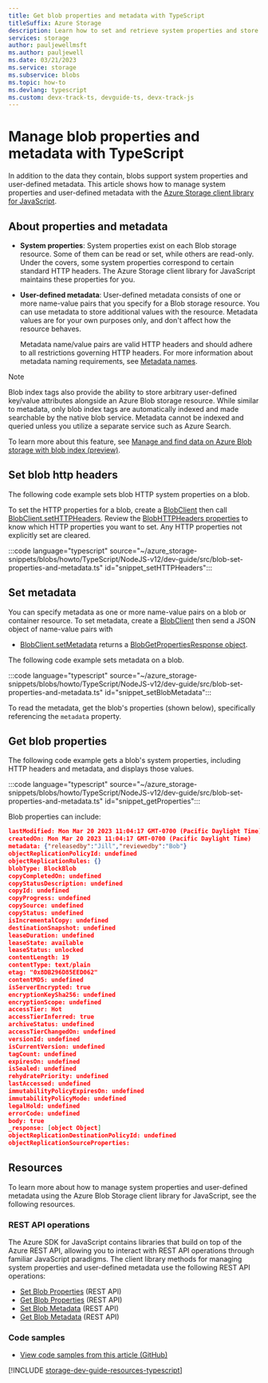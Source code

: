 ```yaml
---
title: Get blob properties and metadata with TypeScript
titleSuffix: Azure Storage
description: Learn how to set and retrieve system properties and store custom metadata on blobs with TypeScript in your Azure Storage account using the JavaScript client library.
services: storage
author: pauljewellmsft
ms.author: pauljewell
ms.date: 03/21/2023
ms.service: storage
ms.subservice: blobs
ms.topic: how-to
ms.devlang: typescript
ms.custom: devx-track-ts, devguide-ts, devx-track-js
---
```


# Manage blob properties and metadata with TypeScript

In addition to the data they contain, blobs support system properties and user-defined metadata. This article shows how to manage system properties and user-defined metadata with the [Azure Storage client library for JavaScript](https://www.npmjs.com/package/@azure/storage-blob).

## About properties and metadata

- **System properties**: System properties exist on each Blob storage resource. Some of them can be read or set, while others are read-only. Under the covers, some system properties correspond to certain standard HTTP headers. The Azure Storage client library for JavaScript maintains these properties for you.

- **User-defined metadata**: User-defined metadata consists of one or more name-value pairs that you specify for a Blob storage resource. You can use metadata to store additional values with the resource. Metadata values are for your own purposes only, and don't affect how the resource behaves.

    Metadata name/value pairs are valid HTTP headers and should adhere to all restrictions governing HTTP headers. For more information about metadata naming requirements, see [Metadata names](/rest/api/storageservices/naming-and-referencing-containers--blobs--and-metadata#metadata-names).

> [!NOTE]
> Blob index tags also provide the ability to store arbitrary user-defined key/value attributes alongside an Azure Blob storage resource. While similar to metadata, only blob index tags are automatically indexed and made searchable by the native blob service. Metadata cannot be indexed and queried unless you utilize a separate service such as Azure Search.
>
> To learn more about this feature, see [Manage and find data on Azure Blob storage with blob index (preview)](storage-manage-find-blobs.md).

## Set blob http headers

The following code example sets blob HTTP  system properties on a blob.

To set the HTTP properties for a blob, create a [BlobClient](storage-blob-typescript-get-started.md#create-a-blobclient-object) then call [BlobClient.setHTTPHeaders](/javascript/api/@azure/storage-blob/blobclient#@azure-storage-blob-blobclient-sethttpheaders). Review the [BlobHTTPHeaders properties](/javascript/api/@azure/storage-blob/blobhttpheaders) to know which HTTP properties you want to set. Any HTTP properties not explicitly set are cleared. 

:::code language="typescript" source="~/azure_storage-snippets/blobs/howto/TypeScript/NodeJS-v12/dev-guide/src/blob-set-properties-and-metadata.ts" id="snippet_setHTTPHeaders":::


## Set metadata

You can specify metadata as one or more name-value pairs on a blob or container resource. To set metadata, create a [BlobClient](storage-blob-typescript-get-started.md#create-a-blobclient-object) then send a JSON object of name-value pairs with

- [BlobClient.setMetadata](/javascript/api/@azure/storage-blob/blobclient#@azure-storage-blob-blobclient-setmetadata) returns a [BlobGetPropertiesResponse object](/javascript/api/@azure/storage-blob/blobgetpropertiesresponse).

The following code example sets metadata on a blob. 

:::code language="typescript" source="~/azure_storage-snippets/blobs/howto/TypeScript/NodeJS-v12/dev-guide/src/blob-set-properties-and-metadata.ts" id="snippet_setBlobMetadata":::

To read the metadata, get the blob's properties (shown below), specifically referencing the `metadata` property. 

## Get blob properties

The following code example gets a blob's system properties, including HTTP headers and metadata, and displays those values. 

:::code language="typescript" source="~/azure_storage-snippets/blobs/howto/TypeScript/NodeJS-v12/dev-guide/src/blob-set-properties-and-metadata.ts" id="snippet_getProperties":::

Blob properties can include: 

```json
lastModified: Mon Mar 20 2023 11:04:17 GMT-0700 (Pacific Daylight Time)
createdOn: Mon Mar 20 2023 11:04:17 GMT-0700 (Pacific Daylight Time)
metadata: {"releasedby":"Jill","reviewedby":"Bob"}
objectReplicationPolicyId: undefined
objectReplicationRules: {}
blobType: BlockBlob
copyCompletedOn: undefined
copyStatusDescription: undefined
copyId: undefined
copyProgress: undefined
copySource: undefined
copyStatus: undefined
isIncrementalCopy: undefined
destinationSnapshot: undefined
leaseDuration: undefined
leaseState: available
leaseStatus: unlocked
contentLength: 19
contentType: text/plain
etag: "0x8DB296D85EED062"
contentMD5: undefined
isServerEncrypted: true
encryptionKeySha256: undefined
encryptionScope: undefined
accessTier: Hot
accessTierInferred: true
archiveStatus: undefined
accessTierChangedOn: undefined
versionId: undefined
isCurrentVersion: undefined
tagCount: undefined
expiresOn: undefined
isSealed: undefined
rehydratePriority: undefined
lastAccessed: undefined
immutabilityPolicyExpiresOn: undefined
immutabilityPolicyMode: undefined
legalHold: undefined
errorCode: undefined
body: true
_response: [object Object]
objectReplicationDestinationPolicyId: undefined
objectReplicationSourceProperties:
```


## Resources

To learn more about how to manage system properties and user-defined metadata using the Azure Blob Storage client library for JavaScript, see the following resources.

### REST API operations

The Azure SDK for JavaScript contains libraries that build on top of the Azure REST API, allowing you to interact with REST API operations through familiar JavaScript paradigms. The client library methods for managing system properties and user-defined metadata use the following REST API operations:

- [Set Blob Properties](/rest/api/storageservices/set-blob-properties) (REST API)
- [Get Blob Properties](/rest/api/storageservices/get-blob-properties) (REST API)
- [Set Blob Metadata](/rest/api/storageservices/set-blob-metadata) (REST API)
- [Get Blob Metadata](/rest/api/storageservices/get-blob-metadata) (REST API)

### Code samples

- [View code samples from this article (GitHub)](https://github.com/Azure-Samples/AzureStorageSnippets/blob/master/blobs/howto/TypeScript/NodeJS-v12/dev-guide/src/blob-set-properties-and-metadata.ts)

[!INCLUDE [storage-dev-guide-resources-typescript](../../../includes/storage-dev-guides/storage-dev-guide-resources-typescript.md)]
